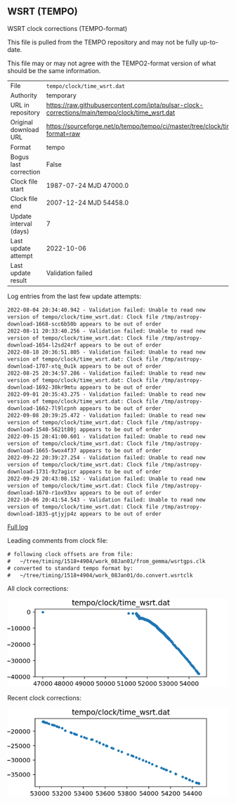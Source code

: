 
## WSRT (TEMPO)

WSRT clock corrections (TEMPO-format)

This file is pulled from the TEMPO repository and may not be fully up-to-date.

This file may or may not agree with the TEMPO2-format version of what
should be the same information.

|     |     |
|:--- |:--- |
| File | `tempo/clock/time_wsrt.dat` |
| Authority | temporary |
| URL in repository | <https://raw.githubusercontent.com/ipta/pulsar-clock-corrections/main/tempo/clock/time_wsrt.dat> |
| Original download URL | <https://sourceforge.net/p/tempo/tempo/ci/master/tree/clock/time_wsrt.dat?format=raw> |
| Format | tempo |
| Bogus last correction | False |
| Clock file start | 1987-07-24 MJD 47000.0 |
| Clock file end | 2007-12-24 MJD 54458.0 |
| Update interval (days) | 7 |
| Last update attempt | 2022-10-06 |
| Last update result | Validation failed |

Log entries from the last few update attempts:
```
2022-08-04 20:34:40.942 - Validation failed: Unable to read new version of tempo/clock/time_wsrt.dat: Clock file /tmp/astropy-download-1668-scc6b50b appears to be out of order
2022-08-11 20:33:40.256 - Validation failed: Unable to read new version of tempo/clock/time_wsrt.dat: Clock file /tmp/astropy-download-1654-l2sd24rf appears to be out of order
2022-08-18 20:36:51.805 - Validation failed: Unable to read new version of tempo/clock/time_wsrt.dat: Clock file /tmp/astropy-download-1707-xtq_0u1k appears to be out of order
2022-08-25 20:34:57.286 - Validation failed: Unable to read new version of tempo/clock/time_wsrt.dat: Clock file /tmp/astropy-download-1692-30kr9mtu appears to be out of order
2022-09-01 20:35:43.275 - Validation failed: Unable to read new version of tempo/clock/time_wsrt.dat: Clock file /tmp/astropy-download-1662-7l9lcpnh appears to be out of order
2022-09-08 20:39:25.472 - Validation failed: Unable to read new version of tempo/clock/time_wsrt.dat: Clock file /tmp/astropy-download-1540-5621t80j appears to be out of order
2022-09-15 20:41:00.601 - Validation failed: Unable to read new version of tempo/clock/time_wsrt.dat: Clock file /tmp/astropy-download-1665-5wox4f37 appears to be out of order
2022-09-22 20:39:27.254 - Validation failed: Unable to read new version of tempo/clock/time_wsrt.dat: Clock file /tmp/astropy-download-1731-9z7agicr appears to be out of order
2022-09-29 20:43:08.152 - Validation failed: Unable to read new version of tempo/clock/time_wsrt.dat: Clock file /tmp/astropy-download-1670-r1ox93xv appears to be out of order
2022-10-06 20:41:54.543 - Validation failed: Unable to read new version of tempo/clock/time_wsrt.dat: Clock file /tmp/astropy-download-1835-gtjyjp4z appears to be out of order
```
[Full log](https://raw.githubusercontent.com/ipta/pulsar-clock-corrections/main/log/tempo/clock/time_wsrt.dat.log)

Leading comments from clock file:

    # following clock offsets are from file:
    #   ~/tree/timing/1518+4904/work_08Jan01/from_gemma/wsrtgps.clk
    # converted to standard tempo format by:
    #   ~/tree/timing/1518+4904/work_08Jan01/do.convert.wsrtclk



All clock corrections:

![plot of all clock corrections](time_wsrt.dat.png "All corrections")

Recent clock corrections:

![plot of recent clock corrections](time_wsrt.dat.short.png "Recent corrections")

